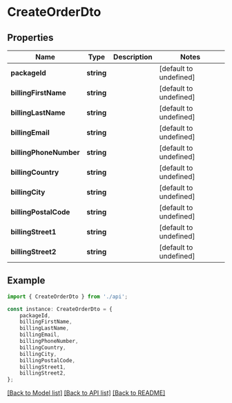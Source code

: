 # CreateOrderDto


## Properties

Name | Type | Description | Notes
------------ | ------------- | ------------- | -------------
**packageId** | **string** |  | [default to undefined]
**billingFirstName** | **string** |  | [default to undefined]
**billingLastName** | **string** |  | [default to undefined]
**billingEmail** | **string** |  | [default to undefined]
**billingPhoneNumber** | **string** |  | [default to undefined]
**billingCountry** | **string** |  | [default to undefined]
**billingCity** | **string** |  | [default to undefined]
**billingPostalCode** | **string** |  | [default to undefined]
**billingStreet1** | **string** |  | [default to undefined]
**billingStreet2** | **string** |  | [default to undefined]

## Example

```typescript
import { CreateOrderDto } from './api';

const instance: CreateOrderDto = {
    packageId,
    billingFirstName,
    billingLastName,
    billingEmail,
    billingPhoneNumber,
    billingCountry,
    billingCity,
    billingPostalCode,
    billingStreet1,
    billingStreet2,
};
```

[[Back to Model list]](../README.md#documentation-for-models) [[Back to API list]](../README.md#documentation-for-api-endpoints) [[Back to README]](../README.md)
